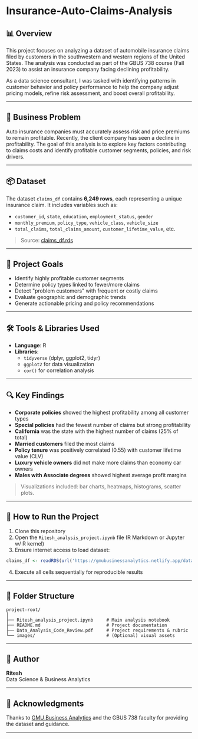 # Insurance-Auto-Claims-Analysis

## 📊 Overview

This project focuses on analyzing a dataset of automobile insurance claims filed by customers in the southwestern and western regions of the United States. The analysis was conducted as part of the GBUS 738 course (Fall 2023) to assist an insurance company facing declining profitability.

As a data science consultant, I was tasked with identifying patterns in customer behavior and policy performance to help the company adjust pricing models, refine risk assessment, and boost overall profitability.

---

## 🧩 Business Problem

Auto insurance companies must accurately assess risk and price premiums to remain profitable. Recently, the client company has seen a decline in profitability. The goal of this analysis is to explore key factors contributing to claims costs and identify profitable customer segments, policies, and risk drivers.

---

## 📦 Dataset

The dataset `claims_df` contains **6,249 rows**, each representing a unique insurance claim. It includes variables such as:

- `customer_id`, `state`, `education`, `employment_status`, `gender`
- `monthly_premium`, `policy_type`, `vehicle_class`, `vehicle_size`
- `total_claims`, `total_claims_amount`, `customer_lifetime_value`, etc.

> Source: [claims_df.rds](https://gmubusinessanalytics.netlify.app/data/claims_df.rds)

---

## 🎯 Project Goals

- Identify highly profitable customer segments
- Determine policy types linked to fewer/more claims
- Detect "problem customers" with frequent or costly claims
- Evaluate geographic and demographic trends
- Generate actionable pricing and policy recommendations

---

## 🛠️ Tools & Libraries Used

- **Language**: R
- **Libraries**:
  - `tidyverse` (dplyr, ggplot2, tidyr)
  - `ggplot2` for data visualization
  - `cor()` for correlation analysis

---

## 🔍 Key Findings

- **Corporate policies** showed the highest profitability among all customer types
- **Special policies** had the fewest number of claims but strong profitability
- **California** was the state with the highest number of claims (25% of total)
- **Married customers** filed the most claims
- **Policy tenure** was positively correlated (0.55) with customer lifetime value (CLV)
- **Luxury vehicle owners** did not make more claims than economy car owners
- **Males with Associate degrees** showed highest average profit margins

> Visualizations included: bar charts, heatmaps, histograms, scatter plots.

---

## 🚀 How to Run the Project

1. Clone this repository
2. Open the `Ritesh_analysis_project.ipynb` file (R Markdown or Jupyter w/ R kernel)
3. Ensure internet access to load dataset:
```r
claims_df <- readRDS(url('https://gmubusinessanalytics.netlify.app/data/claims_df.rds'))
```
4. Execute all cells sequentially for reproducible results

---

## 📁 Folder Structure

```
project-root/
│
├── Ritesh_analysis_project.ipynb     # Main analysis notebook
├── README.md                         # Project documentation
├── Data_Analysis_Code_Review.pdf     # Project requirements & rubric
└── images/                           # (Optional) visual assets
```

---

## 👤 Author

**Ritesh**  
Data Science & Business Analytics

---

## 🙌 Acknowledgments

Thanks to [GMU Business Analytics](https://www.gmu.edu/) and the GBUS 738 faculty for providing the dataset and guidance.

---

